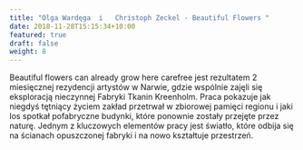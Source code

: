```yaml
---
title: "Olga Wardęga  i   Christoph Zeckel - Beautiful Flowers "
date: 2018-11-28T15:15:34+10:00
featured: true
draft: false
weight: 8
---
```


Beautiful flowers can already grow here carefree jest rezultatem 2 miesięcznej rezydencji artystów w Narwie, gdzie wspólnie zajęli się eksploracją nieczynnej Fabryki Tkanin Kreenholm. Praca pokazuje jak niegdyś tętniący życiem zakład przetrwał w zbiorowej pamięci regionu i jaki los spotkał pofabryczne budynki, które ponownie zostały przejęte przez naturę. Jednym z kluczowych elementów pracy jest światło, które odbija się na ścianach opuszczonej fabryki i na nowo kształtuje przestrzeń.